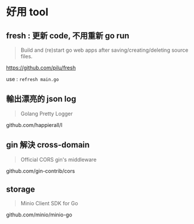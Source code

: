 # 好用 tool

## fresh : 更新 code, 不用重新 go run
> Build and (re)start go web apps after saving/creating/deleting source files.

https://github.com/pilu/fresh

use : `refresh main.go`


## 輸出漂亮的 json log
> Golang Pretty Logger

github.com/happierall/l

## gin 解決 cross-domain
> Official CORS gin's middleware

github.com/gin-contrib/cors

## storage
> Minio Client SDK for Go

github.com/minio/minio-go

